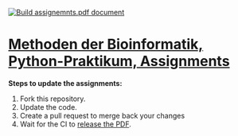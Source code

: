 [![Build assignemnts.pdf document](https://github.com/BMCV/mobi-fs3-python-tasks/actions/workflows/build_assignments.yml/badge.svg)](https://github.com/BMCV/mobi-fs3-python-tasks/actions/workflows/build_assignments.yml)

# [Methoden der Bioinformatik, Python-Praktikum, Assignments]()

**Steps to update the assignments:**
1. Fork this repository.
2. Update the code.
3. Create a pull request to merge back your changes
4. Wait for the CI to [release the PDF](https://github.com/BMCV/mobi-fs3-python-tasks/releases).
